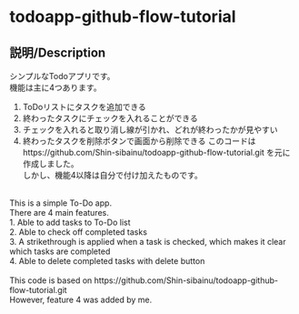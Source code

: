 # todoapp-github-flow-tutorial

## 説明/Description  
シンプルなTodoアプリです。<br>
機能は主に4つあります。
1. ToDoリストにタスクを追加できる  
2. 終わったタスクにチェックを入れることができる
3. チェックを入れると取り消し線が引かれ、どれが終わったかが見やすい
4. 終わったタスクを削除ボタンで画面から削除できる
このコードはhttps://github.com/Shin-sibainu/todoapp-github-flow-tutorial.git を元に作成しました。<br>
しかし、機能4以降は自分で付け加えたものです。<br>
<br>
This is a simple To-Do app.<br>
There are 4 main features.<br>
  1. Able to add tasks to To-Do list<br>
  2. Able to check off completed tasks<br>
  3. A strikethrough is applied when a task is checked, which makes it clear which tasks are completed<br>
  4. Able to delete completed tasks with delete button<br>
<br>
This code is based on https://github.com/Shin-sibainu/todoapp-github-flow-tutorial.git <br>
However, feature 4 was added by me.
